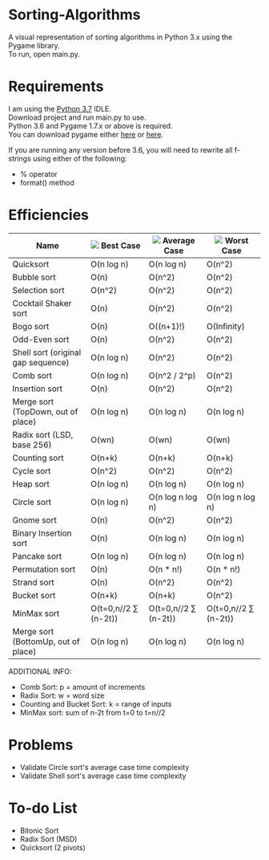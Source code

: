 # Sorting-Algorithms
A visual representation of sorting algorithms in Python 3.x using the Pygame library.\
To run, open main.py.

# Requirements
I am using the [Python 3.7](https://www.python.org/downloads/release/python-370/) IDLE.\
Download project and run main.py to use.\
Python 3.6 and Pygame 1.7.x or above is required.\
You can download pygame either [here](https://www.pygame.org/download.shtml) or [here](https://bitbucket.org/pygame/pygame/downloads/).

If you are running any version before 3.6, you will need to rewrite all f-strings using either of the following:
- % operator
- format() method

# Efficiencies

|Name|![](https://placehold.it/15/00ff00/000000?text=+) Best Case|![](https://placehold.it/15/ffff00/000000?text=+) Average Case|![](https://placehold.it/15/ff0000/000000?text=+) Worst Case|
|-|-|-|-|
|Quicksort|O(n log n)|O(n log n)|O(n^2)|
|Bubble sort|O(n)|O(n^2)|O(n^2)|
|Selection sort|O(n^2)|O(n^2)|O(n^2)|
|Cocktail Shaker sort|O(n)|O(n^2)|O(n^2)|
|Bogo sort|O(n)|O((n+1)!)|O(Infinity)|
|Odd-Even sort|O(n)|O(n^2)|O(n^2)|
|Shell sort (original gap sequence)|O(n log n)|O(n^2)|O(n^2)|
|Comb sort|O(n log n)|O(n^2 / 2^p)|O(n^2)|
|Insertion sort|O(n)|O(n^2)|O(n^2)|
|Merge sort (TopDown, out of place)|O(n log n)|O(n log n)|O(n log n)|
|Radix sort (LSD, base 256)|O(wn)|O(wn)|O(wn)|
|Counting sort|O(n+k)|O(n+k)|O(n+k)|
|Cycle sort|O(n^2)|O(n^2)|O(n^2)|
|Heap sort|O(n log n)|O(n log n)|O(n log n)|
|Circle sort|O(n log n)|O(n log n log n)|O(n log n log n)|
|Gnome sort|O(n)|O(n^2)|O(n^2)|
|Binary Insertion sort|O(n)|O(n log n)|O(n log n)|
|Pancake sort|O(n log n)|O(n log n)|O(n log n)|
|Permutation sort|O(n)|O(n * n!)|O(n * n!)|
|Strand sort|O(n)|O(n^2)|O(n^2)|
|Bucket sort|O(n+k)|O(n+k)|O(n^2)|
|MinMax sort|O(t=0,n//2 ∑ (n-2t))|O(t=0,n//2 ∑ (n-2t))|O(t=0,n//2 ∑ (n-2t))|
|Merge sort (BottomUp, out of place)|O(n log n)|O(n log n)|O(n log n)|

ADDITIONAL INFO:
- Comb Sort: p = amount of increments
- Radix Sort: w = word size
- Counting and Bucket Sort: k = range of inputs
- MinMax sort: sum of n-2t from t=0 to t=n//2

# Problems
- Validate Circle sort's average case time complexity
- Validate Shell sort's average case time complexity

# To-do List
- Bitonic Sort
- Radix Sort (MSD)
- Quicksort (2 pivots)
